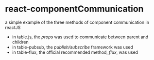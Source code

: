 # react-componentCommunication
a simple example of the three methods of component communication in reactJS

- in table.js, the *props* was used to communicate between parent and children
- in table-pubsub, the *publish/subscribe* framework was used
- in table-flux, the official recommended method, *flux*, was used

